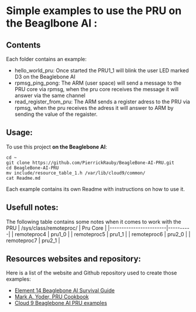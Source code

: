 # Simple examples to use the PRU on the Beaglbone AI :

## Contents

Each folder contains an example: 
- hello_world_pru: Once started the PRU1_1 will blink the user LED marked D3 on the Beaglebone AI
- rpmsg_ping_pong: The ARM (user space) will send a message to the PRU core via rpmsg, when the pru core receives the message it will answer via the same channel
- read_register_from_pru: The ARM sends a register adress to the PRU via rpmsg, when the pru receives the adress it will answer to ARM by sending the value of the regaister.


## Usage:

To use this project __on the Beaglebone AI__:
```
cd ~
git clone https://github.com/PierrickRauby/BeagleBone-AI-PRU.git
cd BeagleBone-AI-PRU
mv include/resource_table_1.h /var/lib/cloud9/common/
cat Readme.md

```
Each example contains its own Readme with instructions on how to use it. 

## Usefull notes:

The following table contains some notes when it comes to work with the PRU
| /sys/class/remoteproc/ | Pru Core |
|------------------------|----------|
| remoteproc4            | pru1_0   |
| remoteproc5            | pru1_1   |
| remoteproc6            | pru2_0   |
| remoteproc7            | pru2_1   |

## Resources websites and repository:
Here is a list of the website and Github repository used to create those examples:
- [Element 14 Beaglebone AI Survival Guide](https://www.element14.com/community/community/project14/visionthing/blog/2019/11/16/beagleboard-ai-brick-recovery-procedure#jive_content_id_analogInc)
- [Mark A. Yoder, PRU Cookbook](http://beagleboard.org/static/prucookbook/)
- [Cloud 9 Beaglebone AI PRU examples](https://github.com/beagleboard/cloud9-examples/tree/v2020.01/BeagleBone/AI/pru)
